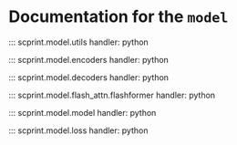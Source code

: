 # Documentation for the `model`

::: scprint.model.utils
    handler: python

::: scprint.model.encoders
    handler: python

::: scprint.model.decoders
    handler: python

::: scprint.model.flash_attn.flashformer
    handler: python

::: scprint.model.model
    handler: python

::: scprint.model.loss
    handler: python
